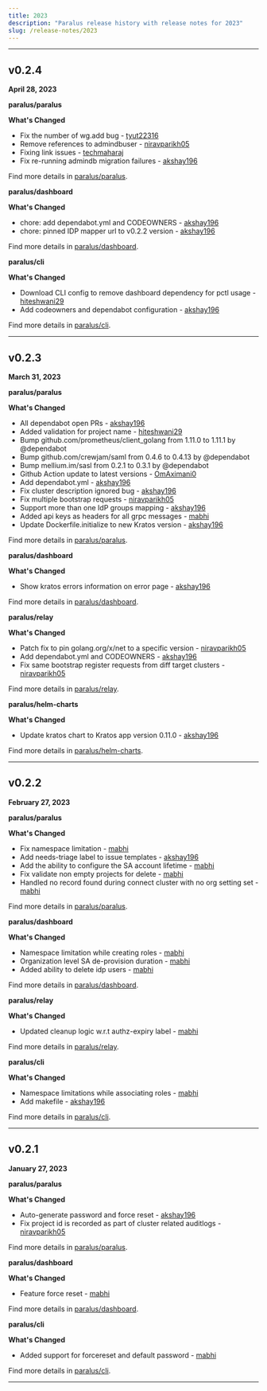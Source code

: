 ```yaml
---
title: 2023
description: "Paralus release history with release notes for 2023"
slug: /release-notes/2023
---
```


---
## v0.2.4

**April 28, 2023**

**paralus/paralus**

**What's Changed**

- Fix the number of wg.add bug - [tyut22316](https://github.com/tyut22316)
- Remove references to admindbuser - [niravparikh05](https://github.com/niravparikh05)
- Fixing link issues - [techmaharaj](https://github.com/techmaharaj)
- Fix re-running admindb migration failures - [akshay196](https://github.com/akshay196)

Find more details in [paralus/paralus](https://github.com/paralus/paralus/compare/v0.2.2...v0.2.3).

**paralus/dashboard**

**What's Changed**

- chore: add dependabot.yml and CODEOWNERS - [akshay196](https://github.com/akshay196)
- chore: pinned IDP mapper url to v0.2.2 version - [akshay196](https://github.com/akshay196)

Find more details in [paralus/dashboard](https://github.com/paralus/dashboard/compare/v0.1.9...v0.2.0).

**paralus/cli**

**What's Changed**

- Download CLI config to remove dashboard dependency for pctl usage - [hiteshwani29](https://github.com/hiteshwani29)
- Add codeowners and dependabot configuration - [akshay196](https://github.com/akshay196)

Find more details in [paralus/cli](https://github.com/paralus/cli/compare/v0.1.3...v0.1.4).

---

## v0.2.3

**March 31, 2023**

**paralus/paralus**

**What's Changed**

- All dependabot open PRs - [akshay196](https://github.com/akshay196)
- Added validation for project name - [hiteshwani29](https://github.com/hiteshwani29)
- Bump github.com/prometheus/client_golang from 1.11.0 to 1.11.1 by @dependabot
- Bump github.com/crewjam/saml from 0.4.6 to 0.4.13 by @dependabot
- Bump mellium.im/sasl from 0.2.1 to 0.3.1 by @dependabot
- Github Action update to latest versions - [OmAximani0](https://github.com/OmAximani0)
- Add dependabot.yml - [akshay196](https://github.com/akshay196)
- Fix cluster description ignored bug - [akshay196](https://github.com/akshay196)
- Fix multiple bootstrap requests - [niravparikh05](https://github.com/niravparikh05)
- Support more than one IdP groups mapping - [akshay196](https://github.com/akshay196)
- Added api keys as headers for all grpc messages - [mabhi](https://github.com/mabhi)
- Update Dockerfile.initialize to new Kratos version - [akshay196](https://github.com/akshay196)

Find more details in [paralus/paralus](https://github.com/paralus/paralus).

**paralus/dashboard**

**What's Changed**

- Show kratos errors information on error page - [akshay196](https://github.com/akshay196)

Find more details in [paralus/dashboard](https://github.com/paralus/dashboard).

**paralus/relay**

**What's Changed**

- Patch fix to pin golang.org/x/net to a specific version - [niravparikh05](https://github.com/niravparikh05)
- Add dependabot.yml and CODEOWNERS - [akshay196](https://github.com/akshay196)
- Fix same bootstrap register requests from diff target clusters - [niravparikh05](https://github.com/niravparikh05)

Find more details in [paralus/relay](https://github.com/paralus/relay).

**paralus/helm-charts**

**What's Changed**

- Update kratos chart to Kratos app version 0.11.0 - [akshay196](https://github.com/akshay196)

Find more details in [paralus/helm-charts](https://github.com/paralus/helm-charts).

---

## v0.2.2

**February 27, 2023**

**paralus/paralus**

**What's Changed**

- Fix namespace limitation - [mabhi](https://github.com/mabhi)
- Add needs-triage label to issue templates - [akshay196](https://github.com/akshay196)
- Add the ability to configure the SA account lifetime - [mabhi](https://github.com/mabhi)
- Fix validate non empty projects for delete - [mabhi](https://github.com/mabhi)
- Handled no record found during connect cluster with no org setting set - [mabhi](https://github.com/mabhi)

Find more details in [paralus/paralus](https://github.com/paralus/paralus).

**paralus/dashboard**

**What's Changed**

- Namespace limitation while creating roles - [mabhi](https://github.com/mabhi)
- Organization level SA de-provision duration - [mabhi](https://github.com/mabhi)
- Added ability to delete idp users - [mabhi](https://github.com/mabhi)

Find more details in [paralus/dashboard](https://github.com/paralus/dashboard).

**paralus/relay**

**What's Changed**

- Updated cleanup logic w.r.t authz-expiry label - [mabhi](https://github.com/mabhi)

Find more details in [paralus/relay](https://github.com/paralus/relay).

**paralus/cli**

**What's Changed**

- Namespace limitations while associating roles - [mabhi](https://github.com/mabhi)
- Add makefile - [akshay196](https://github.com/akshay196)

Find more details in [paralus/cli](https://github.com/paralus/cli).

---

## v0.2.1

**January 27, 2023**

**paralus/paralus**

**What's Changed**

- Auto-generate password and force reset - [akshay196](https://github.com/akshay196)
- Fix project id is recorded as part of cluster related auditlogs - [niravparikh05](https://github.com/niravparikh05)

Find more details in [paralus/paralus](https://github.com/paralus/paralus).

**paralus/dashboard**

**What's Changed**

- Feature force reset - [mabhi](https://github.com/mabhi)

Find more details in [paralus/dashboard](https://github.com/paralus/dashboard).

**paralus/cli**

**What's Changed**

- Added support for forcereset and default password - [mabhi](https://github.com/mabhi)

Find more details in [paralus/cli](https://github.com/paralus/cli).

---